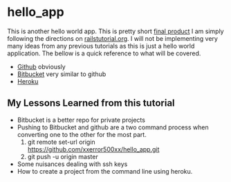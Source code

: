 # hello_app
This is another hello world app. This is pretty short
[final product](https://gentle-shelf-63578.herokuapp.com/)
I am simply following the directions on [railstutorial.org](https://www.railstutorial.org/book/beginning). I will not be implementing very many ideas from any previous tutorials as this is just a hello world application. The bellow is a quick reference to what will be covered.

  - [Github](github.com) obviously
  - [Bitbucket](bitbucket.com) very similar to github
  - [Heroku](heroku.com)

## My Lessons Learned from this tutorial
* Bitbucket is a better repo for private projects
* Pushing to Bitbucket and github are a two command process when converting one to the other for the most part.
  1. git remote set-url origin https://github.com/xxerror500xx/hello_app.git
  2. git push -u origin master
* Some nuisances dealing with ssh keys
* How to create a project from the command line using heroku.
